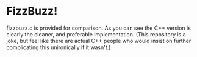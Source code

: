 # FizzBuzz!
fizzbuzz.c is provided for comparison. As you can see the C++ version is clearly the cleaner, and preferable implementation. (This repository is a joke, but feel like there are actual C++ people who would insist on further complicating this unironically if it wasn't.)
